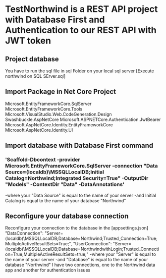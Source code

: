 # TestNorthwind is a REST API project with Database First and Authentication to our REST API with JWT token

  ## Project database
You have to run the sql file in sql Folder on your local sql server [Execute northwind on SQL SErver.sql]

  ## Import Package in Net Core Project
  Microsoft.EntityFrameworkCore.SqlServer
  Microsoft.EntityFrameworkCore.Tools
  Microsoft.VisualStudio.Web.CodeGeneration.Design
  Swashbuckle.AspNetCore
  Microsoft.ASPNETCore.Authentication.JwtBearer
  Microsoft.AspNetCore.Identity.EntityFrameworkCore
  Microsoft.AspNetCore.Identity.UI

  ## Import database with Database First command
### 'Scaffold-Dbcontext -provider Microsoft.EntityFrameworkCore.SqlServer -connection "Data Source=(localdb)\MSSQLLocalDB;Initial Catalog=Northwind;Integrated Security=True" -OutputDir "Models" -ContextDir "Data" -DataAnnotations' 
-where your "Data Source" is equal to the name of your server
-and Initial Catalog is equal to the name of your database "Northwind"

  ## Reconfigure your database connection
  Reconfigure your connection to the database in the [appsettings.json]
    "DataConnection": "Server=(localdb)\\MSSQLLocalDB;Database=Northwind;Trusted_Connection=True;MultipleActiveResultSets=True;",
    "UserConnection": "Server=(localdb)\\MSSQLLocalDB;Database=NorthwindwithLogin;Trusted_Connection=True;MultipleActiveResultSets=true;"
    -where your "Server" is equal to the name of your server
    -and "Database" is equal to the name of your database "Northwind"
    I have two connections, one to the Northwind data app and another for authentication issues




